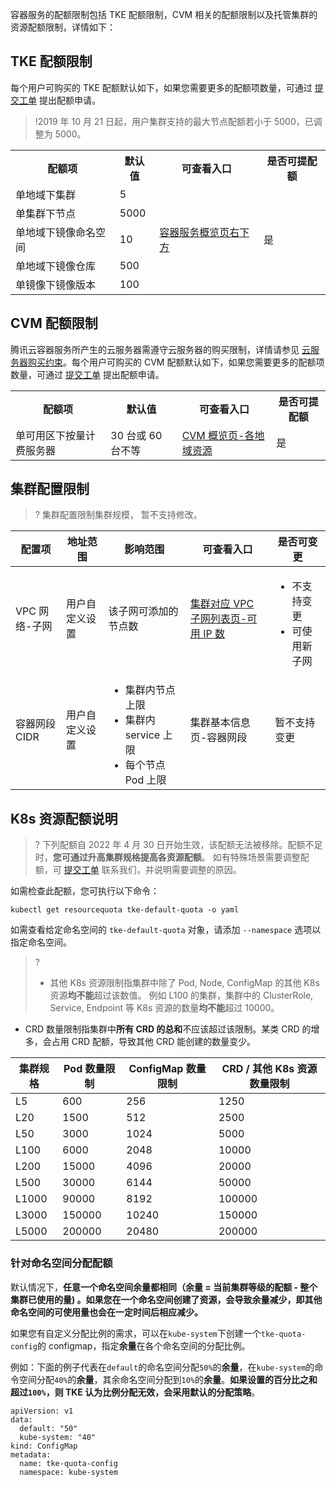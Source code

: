 
容器服务的配额限制包括 TKE 配额限制，CVM 相关的配额限制以及托管集群的资源配额限制，详情如下：

## TKE 配额限制

每个用户可购买的 TKE 配额默认如下，如果您需要更多的配额项数量，可通过 [提交工单](https://console.intl.cloud.tencent.com/workorder/category) 提出配额申请。
>!2019 年 10 月 21 日起，用户集群支持的最大节点配额若小于 5000，已调整为 5000。
>

<table>
	<tr>
	<th>配额项</th>
	<th>默认值</th>
	<th>可查看入口</th>
	<th>是否可提配额</th>
	</tr>
	<tr>
	<td>单地域下集群</td>
	<td>5</td>
	<td rowspan=5><a href="https://console.cloud.tencent.com/tke2/overview">容器服务概览页右下方</a></td>
	<td rowspan=5>是</td>
	</tr>
	<tr>
	<td>单集群下节点</td>
	<td>5000</td>
	</tr>
	<tr>
	<td>单地域下镜像命名空间</td>
	<td>10</td>
	</tr>
	<tr>
	<td>单地域下镜像仓库</td>
	<td>500</td>
	</tr>
	<tr>
	<td>单镜像下镜像版本</td>
	<td>100</td>
	</tr>
</table>

## CVM 配额限制

腾讯云容器服务所产生的云服务器需遵守云服务器的购买限制，详情请参见 [云服务器购买约束](https://intl.cloud.tencent.com/document/product/213/2664)。每个用户可购买的 CVM 配额默认如下，如果您需要更多的配额项数量，可通过 [提交工单](https://console.intl.cloud.tencent.com/workorder/category) 提出配额申请。

<table>
	<tr>
	<th>配额项</th>
	<th>默认值</th>
	<th>可查看入口</th>
	<th>是否可提配额</th>
	</tr>
	<tr>
    <td>单可用区下按量计费服务器</td>
	<td>30 台或 60 台不等</td>
	<td><a href="https://console.cloud.tencent.com/cvm/overview">CVM 概览页-各地域资源</a></td>
	<td>是</td>
	</tr>
</table>


## 集群配置限制
>? 集群配置限制集群规模， 暂不支持修改。
>

| 配置项 | 地址范围 | 影响范围 | 可查看入口 | 是否可变更 |
| ----- | ----- | ---- | --------- | ---------- |
| VPC 网络-子网 | 用户自定义设置 | 该子网可添加的节点数 |	[集群对应 VPC 子网列表页-可用 IP 数](https://console.cloud.tencent.com/vpc/subnet)	| <ul class="params"><li>不支持变更</li><li>可使用新子网</li></ul>|
| 容器网段 CIDR |	用户自定义设置 |	<ul class="params"><li>集群内节点上限</li><li>集群内 service 上限</li><li>每个节点 Pod 上限</li></ul> |	集群基本信息页-容器网段 | 暂不支持变更 |

<style>
	.params{margin-bottom:0px !important;}
</style>

## K8s 资源配额说明
>? 下列配额自 2022 年 4 月 30 日开始生效，该配额无法被移除。配额不足时，**您可通过升高集群规格提高各资源配额**。
> 如有特殊场景需要调整配额，可 [提交工单]([提交工单](https://console.intl.cloud.tencent.com/workorder/category)) 联系我们，并说明需要调整的原因。
>
如需检查此配额，您可执行以下命令：
```
kubectl get resourcequota tke-default-quota -o yaml
```
如需查看给定命名空间的 `tke-default-quota` 对象，请添加 `--namespace` 选项以指定命名空间。

>? 
> - 其他 K8s 资源限制指集群中除了 Pod, Node, ConfigMap 的其他 K8s 资源**均不能**超过该数值。 例如 L100 的集群，集群中的 ClusterRole, Service, Endpoint 等 K8s 资源的数量**均不能**超过 10000。
- CRD 数量限制指集群中**所有 CRD 的总和**不应该超过该限制。某类 CRD 的增多，会占用 CRD 配额，导致其他 CRD 能创建的数量变少。

| 集群规格 | Pod 数量限制 | ConfigMap 数量限制 | CRD / 其他 K8s 资源数量限制 | 
| ---------------- | ------------------- | ------------------------- | ------------------- |
| L5             | 600                 | 256                       | 1250                 |
| L20             | 1500                | 512                     | 2500               |
|  L50            | 3000                | 1024                    | 5000              |
|  L100           | 6000                | 2048                    |10000                |
|  L200              | 15000               | 4096                   | 20000               |
|  L500        | 30000               | 6144                     | 50000               |
|  L1000            | 90000               | 8192                  | 100000            |
|  L3000             | 150000              | 10240                     | 150000              |
|  L5000             | 200000              | 20480                    | 200000              |

### 针对命名空间分配配额
默认情况下，**任意一个命名空间余量都相同（余量 = 当前集群等级的配额 - 整个集群已使用的量) 。如果您在一个命名空间创建了资源，会导致余量减少，即其他命名空间的可使用量也会在一定时间后相应减少。**

如果您有自定义分配比例的需求，可以在`kube-system`下创建一个`tke-quota-config`的 configmap，指定**余量**在各个命名空间的分配比例。 

例如：下面的例子代表在`default`的命名空间分配`50%`的**余量**，在`kube-system`的命令空间分配`40%`的**余量**，其余命名空间分配到`10%`的**余量**。**如果设置的百分比之和超过`100%`，则 TKE 认为比例分配无效，会采用默认的分配策略**。
```
apiVersion: v1
data:
  default: "50"
  kube-system: "40"
kind: ConfigMap
metadata:
  name: tke-quota-config
  namespace: kube-system
```
